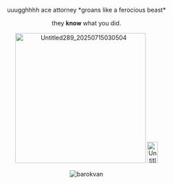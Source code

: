 <p align="center"> uuugghhhh ace attorney *groans like a ferocious beast*
<p align="center"> they 𝐤𝐧𝐨𝐰 what you did. 
<p align="center"> <img width="304" height="304" alt="Untitled289_20250715030504" src="https://github.com/user-attachments/assets/a677f5e1-dbd5-415f-9f6e-dfaf60c5698c" /> <img width="25" height="50" alt="Untitled296_20250715030829" src="https://github.com/user-attachments/assets/b087cf76-9bd7-4dd8-aa2b-cfd91e91d2f9" />


<p align="center"> <img src="https://komarev.com/ghpvc/?username=barokvan&label=　　OBJECTION+!　　&color=424242&style=flat" alt="barokvan" />
